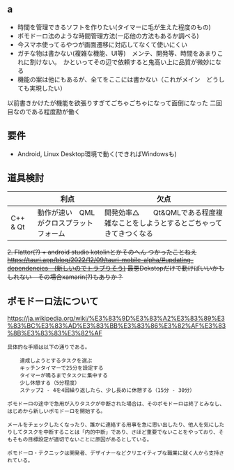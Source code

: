 ## a
* 時間を管理できるソフトを作りたい(タイマーに毛が生えた程度のもの)
* ポモドーロ法のような時間管理方法(一応他の方法もあるか調べる)　
* 今スマホ使ってるやつが画面遷移に対応してなくて使いにくい
* ガチな物は書かない(複雑な機能、UI等)　メンテ、開発等、時間をあまりこれに割けない。　かといってその辺で依頼すると鬼高い上に品質が微妙になる
* 機能の案は他にもあるが、全てをここには書かない（これがメイン　どうしても実現したい）

以前書きかけたが機能を欲張りすぎてごちゃごちゃになって面倒になった
二回目なのである程度勘が働く

## 要件
* Android, Linux Desktop環境で動く(できればWindowsも)

## 道具検討
||利点|欠点|
|---|---|---|
|C++ & Qt|動作が速い　QMLがクロスプラットフォーム|開発効率△　　Qt&QMLである程度複雑なことをしようとするとごちゃってきてきつくなる|

~~2. Flatter(?) + android studio kotolinとかそのへん つかったことねえ
https://tauri.app/blog/2022/12/09/tauri-mobile-alpha/#updating-dependencies　(新しいのでトラブりそう)
最悪Dekstopだけで動けばいいかもしれない　その場合xamarin(?)もありか？~~

## ポモドーロ法について
https://ja.wikipedia.org/wiki/%E3%83%9D%E3%83%A2%E3%83%89%E3%83%BC%E3%83%AD%E3%83%BB%E3%83%86%E3%82%AF%E3%83%8B%E3%83%83%E3%82%AF
```
具体的な手順は以下の通りである。

    達成しようとするタスクを選ぶ
    キッチンタイマーで25分を設定する
    タイマーが鳴るまでタスクに集中する
    少し休憩する（5分程度）
    ステップ2 - 4を4回繰り返したら、少し長めに休憩する（15分 - 30分）

ポモドーロの途中で急用が入りタスクが中断された場合は、そのポモドーロは終了とみなし、はじめから新しいポモドーロを開始する。

メールをチェックしたくなったり、誰かに連絡する用事を急に思い出したり、他人を気にしたりしてタスクを中断することは「内的中断」であり、さほど重要でないことをやっており、そもそもの目標設定が適切でないことに原因があるとしている。

ポモドーロ・テクニックは開発者、デザイナーなどクリエイティブな職業に就く人から支持されている。 
```
